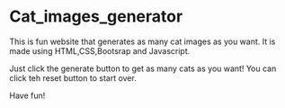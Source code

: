 # Cat_images_generator

This is fun website that generates as many cat images as you want. It is made using HTML,CSS,Bootsrap and Javascript.

Just click the generate button to get as many cats as you want!
You can click teh reset button to start over.

Have fun!
